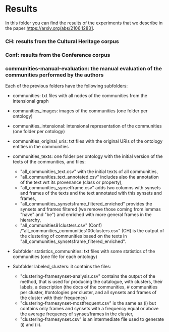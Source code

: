 # Results

In this folder you can find the results of the experiments that we describe in the paper https://arxiv.org/abs/2106.12831.

### CH: results from the Cultural Heritage corpus
### Conf: results from the Conference corpus
### communities-manual-evaluation: the manual evaluation of the communities performed by the authors

Each of the previous folders have the following subfolders:

- communities: txt files with all nodes of the communities from the intensional graph

- communities_images: images of the communities (one folder per ontology)

- communities_intensional: intensional representation of the communities (one folder per ontology)

- communities_original_uris: txt files with the original URIs of the ontology entities in the communities

- communities_texts: one folder per ontology with the initial version of the texts of the communities, and files: 
  - "all_communities_text.csv" with the initial texts of all communities, 
  - "all_communities_text_annotated.csv" includes also the annotation of the text wrt its provenance (class or property), 
  - "all_communities_synsetframe.csv" adds two columns with synsets and frames of the texts and the text annotated with this synsets and frames, 
  - "all_communities_synsetsframe_filtered_enriched" provides the synsets and frames filtered (we remove those coming from lemmas "have" and "be") and enriched with more general frames in the hierarchy, 
  - "all_communities81clusters.csv" (Conf) /"all_communities_communities100clusters.csv" (CH) is the output of the clustering of communities based on the texts in "all_communities_synsetsframe_filtered_enriched".

- Subfolder statistics_communities: txt files with some statistics of the communities (one file for each ontology)

- Subfolder labeled_clusters: it contains the files:
  - "clustering-framesynset-analysis.csv" contains the output of the method, that is used for producing the catalogue, with clusters, their labels, a description (the docs of the communities, # communities per cluster, #ontologies per cluster, and all synsets and frames of the cluster with their frequency) 
  - "clustering-framesynset-mostfrequent.csv" is the same as (i) but contains only frames and synsets with a frequency equal or above the average frequency of synset/frames in the cluster, 
  - "clustering-framesynset.csv" is an intermediate file used to generate (i) and (ii).

